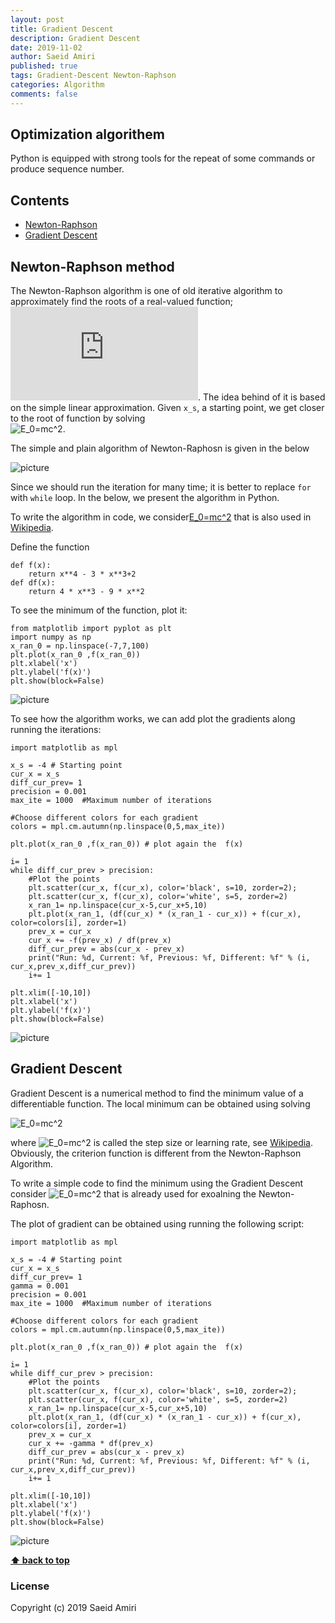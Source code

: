 ```yaml
---
layout: post
title: Gradient Descent
description: Gradient Descent
date: 2019-11-02
author: Saeid Amiri
published: true
tags: Gradient-Descent Newton-Raphson
categories: Algorithm
comments: false
---
```


## Optimization algorithem
Python is equipped with strong tools for the repeat of some commands or produce sequence number.  

## Contents
- [Newton-Raphson](#newton-raphson)
- [Gradient Descent](#gradient-descent)


## Newton-Raphson method
The Newton-Raphson algorithm is one of old iterative algorithm to approximately find the roots of a real-valued function;
![E_0=mc^2](https://latex.codecogs.com/svg.latex?f(x)=0).
The idea behind of it is based on the simple linear approximation.
Given `x_s`, a starting point, we get closer to the root of function by solving  
![E_0=mc^2](https://latex.codecogs.com/svg.latex?x_{n+1}=x_n-%20\frac{f(x_n)}{\partial%20f(x_{n})}).

The simple and plain algorithm of Newton-Raphosn is given in the below

![picture](https://raw.githubusercontent.com/saeidamiri1/pythonseum/master/public/image/Figure-2019-11-05-newton-raphson-algorithm.png)


Since we should run the iteration for many time; it is better to replace `for` with `while` loop. In the below, we present the algorithm in Python. 

To write the algorithm in code, we consider[E_0=mc^2](https://latex.codecogs.com/svg.latex?f(x)=x^4-3x^2+2) that is also used in [Wikipedia](https://en.wikipedia.org/wiki/Gradient_descent).


Define the function
```
def f(x):
    return x**4 - 3 * x**3+2
def df(x):
    return 4 * x**3 - 9 * x**2
```

To see the minimum of the function, plot it: 

```
from matplotlib import pyplot as plt
import numpy as np 
x_ran_0 = np.linspace(-7,7,100) 
plt.plot(x_ran_0 ,f(x_ran_0))
plt.xlabel('x')
plt.ylabel('f(x)')
plt.show(block=False)
```
 
![picture](https://raw.githubusercontent.com/saeidamiri1/pythonseum/master/public/image/Figure-2019-11-05-gradient-descent-1.png)


To see how the algorithm works, we can add plot the gradients along running the iterations:

```
import matplotlib as mpl

x_s = -4 # Starting point
cur_x = x_s
diff_cur_prev= 1
precision = 0.001
max_ite = 1000  #Maximum number of iterations

#Choose different colors for each gradient
colors = mpl.cm.autumn(np.linspace(0,5,max_ite)) 

plt.plot(x_ran_0 ,f(x_ran_0)) # plot again the  f(x)

i= 1
while diff_cur_prev > precision:
    #Plot the points 
    plt.scatter(cur_x, f(cur_x), color='black', s=10, zorder=2);
    plt.scatter(cur_x, f(cur_x), color='white', s=5, zorder=2)  
    x_ran_1= np.linspace(cur_x-5,cur_x+5,10)
    plt.plot(x_ran_1, (df(cur_x) * (x_ran_1 - cur_x)) + f(cur_x), color=colors[i], zorder=1)
    prev_x = cur_x
    cur_x += -f(prev_x) / df(prev_x)
    diff_cur_prev = abs(cur_x - prev_x)
    print("Run: %d, Current: %f, Previous: %f, Different: %f" % (i, cur_x,prev_x,diff_cur_prev))
    i+= 1

plt.xlim([-10,10])
plt.xlabel('x')
plt.ylabel('f(x)')
plt.show(block=False)
```

![picture](https://raw.githubusercontent.com/saeidamiri1/pythonseum/master/public/image/Figure-2019-11-05-gradient-descent-2.png)

## Gradient Descent
Gradient Descent is a numerical method to find the minimum value of a differentiable function.  The local minimum can be obtained using solving 

![E_0=mc^2](https://latex.codecogs.com/svg.latex?x_{n+1}=x_n-\gamma%20\frac{\partial%20f}{\partial%20x_{n}})

where ![E_0=mc^2](https://latex.codecogs.com/svg.latex?\gamma) is called the step size or learning rate, see [Wikipedia](https://en.wikipedia.org/wiki/Gradient_descent).  Obviously, the criterion function is different from the Newton-Raphson Algorithm. 

To write a simple code to find the minimum using the Gradient Descent consider ![E_0=mc^2](https://latex.codecogs.com/svg.latex?f(x)=x^4-3x^2+2) that is already used for exoalning the Newton-Raphosn. 


The plot of gradient can be obtained using running the following script:
```
import matplotlib as mpl

x_s = -4 # Starting point
cur_x = x_s
diff_cur_prev= 1
gamma = 0.001 
precision = 0.001
max_ite = 1000  #Maximum number of iterations

#Choose different colors for each gradient
colors = mpl.cm.autumn(np.linspace(0,5,max_ite)) 

plt.plot(x_ran_0 ,f(x_ran_0)) # plot again the  f(x)

i= 1
while diff_cur_prev > precision:
    #Plot the points 
    plt.scatter(cur_x, f(cur_x), color='black', s=10, zorder=2);
    plt.scatter(cur_x, f(cur_x), color='white', s=5, zorder=2)  
    x_ran_1= np.linspace(cur_x-5,cur_x+5,10)
    plt.plot(x_ran_1, (df(cur_x) * (x_ran_1 - cur_x)) + f(cur_x), color=colors[i], zorder=1)
    prev_x = cur_x
    cur_x += -gamma * df(prev_x)
    diff_cur_prev = abs(cur_x - prev_x)
    print("Run: %d, Current: %f, Previous: %f, Different: %f" % (i, cur_x,prev_x,diff_cur_prev))
    i+= 1

plt.xlim([-10,10])
plt.xlabel('x')
plt.ylabel('f(x)')
plt.show(block=False)
```

![picture](https://raw.githubusercontent.com/saeidamiri1/pythonseum/master/public/image/Figure-2019-11-05-gradient-descent-3.png)


**[⬆ back to top](#contents)**
### License
Copyright (c) 2019 Saeid Amiri